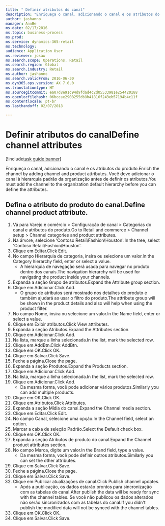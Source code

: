 ```yaml
--- 
title: " Definir atributos do canal"
description: "Enriqueça o canal, adicionando o canal e os atributos do produto."
author: jashanno
manager: AnnBe
ms.date: 02/17/2016
ms.topic: business-process
ms.prod: 
ms.service: dynamics-365-retail
ms.technology: 
audience: Application User
ms.reviewer: josaw
ms.search.scope: Operations, Retail
ms.search.region: Global
ms.search.industry: Retail
ms.author: jashanno
ms.search.validFrom: 2016-06-30
ms.dyn365.ops.version: AX 7.0.0
ms.translationtype: HT
ms.sourcegitcommit: ea07d8e91c94d9fdad4c2d05533981e254420188
ms.openlocfilehash: 06bccae2908255db8b41816f243eb57194b4c11f
ms.contentlocale: pt-br
ms.lasthandoff: 02/07/2018

---
```

# <a name="define-channel-attributes"></a><span data-ttu-id="f3be5-103"> Definir atributos do canal</span><span class="sxs-lookup"><span data-stu-id="f3be5-103">Define channel attributes</span></span>

[!include[task guide banner](../includes/task-guide-banner.md)]

<span data-ttu-id="f3be5-104">Enriqueça o canal, adicionando o canal e os atributos do produto.</span><span class="sxs-lookup"><span data-stu-id="f3be5-104">Enrich the channel by adding channel and product attributes.</span></span> <span data-ttu-id="f3be5-105">Você deve adicionar o canal à hierarquia padrão da organização antes de definir os atributos.</span><span class="sxs-lookup"><span data-stu-id="f3be5-105">You must add the channel to the organization default hierarchy before you can define the attributes.</span></span>


## <a name="define-channel-product-attribute"></a><span data-ttu-id="f3be5-106">Defina o atributo do produto do canal.</span><span class="sxs-lookup"><span data-stu-id="f3be5-106">Define channel product attribute.</span></span>
1. <span data-ttu-id="f3be5-107">Vá para Varejo e comércio > Configuração de canal > Categorias do canal e atributos do produto.</span><span class="sxs-lookup"><span data-stu-id="f3be5-107">Go to Retail and commerce > Channel setup > Channel categories and product attributes.</span></span>
2. <span data-ttu-id="f3be5-108">Na árvore, selecione 'Contoso Retail\Fashion\Houston'.</span><span class="sxs-lookup"><span data-stu-id="f3be5-108">In the tree, select 'Contoso Retail\Fashion\Houston'.</span></span>
3. <span data-ttu-id="f3be5-109">Clique em Editar.</span><span class="sxs-lookup"><span data-stu-id="f3be5-109">Click Edit.</span></span>
4. <span data-ttu-id="f3be5-110">No campo Hierarquia de categoria, insira ou selecione um valor.</span><span class="sxs-lookup"><span data-stu-id="f3be5-110">In the Category hierarchy field, enter or select a value.</span></span>
    * <span data-ttu-id="f3be5-111">A hierarquia de navegação será usada para navegar no produto dentro dos canais.</span><span class="sxs-lookup"><span data-stu-id="f3be5-111">The navigation hierarchy will be used for navigating the product inside your channels.</span></span>  
5. <span data-ttu-id="f3be5-112">Expanda a seção Grupo de atributos.</span><span class="sxs-lookup"><span data-stu-id="f3be5-112">Expand the Attribute group section.</span></span>
6. <span data-ttu-id="f3be5-113">Clique em Adicionar.</span><span class="sxs-lookup"><span data-stu-id="f3be5-113">Click Add.</span></span>
    * <span data-ttu-id="f3be5-114">O grupo de atributos será mostrado nos detalhes do produto e também ajudará ao usar o filtro do produto.</span><span class="sxs-lookup"><span data-stu-id="f3be5-114">The attribute group will be shown in the product details and also will help when using the product filter.</span></span>  
7. <span data-ttu-id="f3be5-115">No campo Nome, insira ou selecione um valor.</span><span class="sxs-lookup"><span data-stu-id="f3be5-115">In the Name field, enter or select a value.</span></span>
8. <span data-ttu-id="f3be5-116">Clique em Exibir atributos.</span><span class="sxs-lookup"><span data-stu-id="f3be5-116">Click View attributes.</span></span>
9. <span data-ttu-id="f3be5-117">Expanda a seção Atributos.</span><span class="sxs-lookup"><span data-stu-id="f3be5-117">Expand the Attributes section.</span></span>
10. <span data-ttu-id="f3be5-118">Clique em Adicionar.</span><span class="sxs-lookup"><span data-stu-id="f3be5-118">Click Add.</span></span>
11. <span data-ttu-id="f3be5-119">Na lista, marque a linha selecionada.</span><span class="sxs-lookup"><span data-stu-id="f3be5-119">In the list, mark the selected row.</span></span>
12. <span data-ttu-id="f3be5-120">Clique em AddBtn.</span><span class="sxs-lookup"><span data-stu-id="f3be5-120">Click AddBtn.</span></span>
13. <span data-ttu-id="f3be5-121">Clique em OK.</span><span class="sxs-lookup"><span data-stu-id="f3be5-121">Click OK.</span></span>
14. <span data-ttu-id="f3be5-122">Clique em Salvar.</span><span class="sxs-lookup"><span data-stu-id="f3be5-122">Click Save.</span></span>
15. <span data-ttu-id="f3be5-123">Feche a página.</span><span class="sxs-lookup"><span data-stu-id="f3be5-123">Close the page.</span></span>
16. <span data-ttu-id="f3be5-124">Expanda a seção Produtos.</span><span class="sxs-lookup"><span data-stu-id="f3be5-124">Expand the Products section.</span></span>
17. <span data-ttu-id="f3be5-125">Clique em Adicionar.</span><span class="sxs-lookup"><span data-stu-id="f3be5-125">Click Add.</span></span>
18. <span data-ttu-id="f3be5-126">Na lista, marque a linha selecionada.</span><span class="sxs-lookup"><span data-stu-id="f3be5-126">In the list, mark the selected row.</span></span>
19. <span data-ttu-id="f3be5-127">Clique em Adicionar.</span><span class="sxs-lookup"><span data-stu-id="f3be5-127">Click Add.</span></span>
    * <span data-ttu-id="f3be5-128">Da mesma forma, você pode adicionar vários produtos.</span><span class="sxs-lookup"><span data-stu-id="f3be5-128">Similarly you can add multiple products.</span></span>  
20. <span data-ttu-id="f3be5-129">Clique em OK.</span><span class="sxs-lookup"><span data-stu-id="f3be5-129">Click OK.</span></span>
21. <span data-ttu-id="f3be5-130">Clique em Atributos.</span><span class="sxs-lookup"><span data-stu-id="f3be5-130">Click Attributes.</span></span>
22. <span data-ttu-id="f3be5-131">Expanda a seção Mídia do canal.</span><span class="sxs-lookup"><span data-stu-id="f3be5-131">Expand the Channel media section.</span></span>
23. <span data-ttu-id="f3be5-132">Clique em Editar.</span><span class="sxs-lookup"><span data-stu-id="f3be5-132">Click Edit.</span></span>
24. <span data-ttu-id="f3be5-133">No campo Canal, selecione uma opção.</span><span class="sxs-lookup"><span data-stu-id="f3be5-133">In the Channel field, select an option.</span></span>
25. <span data-ttu-id="f3be5-134">Marcar a caixa de seleção Padrão.</span><span class="sxs-lookup"><span data-stu-id="f3be5-134">Select the Default check box.</span></span>
26. <span data-ttu-id="f3be5-135">Clique em OK.</span><span class="sxs-lookup"><span data-stu-id="f3be5-135">Click OK.</span></span>
27. <span data-ttu-id="f3be5-136">Expanda a seção Atributos de produto do canal.</span><span class="sxs-lookup"><span data-stu-id="f3be5-136">Expand the Channel product attributes section.</span></span>
28. <span data-ttu-id="f3be5-137">No campo Marca, digite um valor.</span><span class="sxs-lookup"><span data-stu-id="f3be5-137">In the Brand field, type a value.</span></span>
    * <span data-ttu-id="f3be5-138">Da mesma forma, você pode definir outros atributos.</span><span class="sxs-lookup"><span data-stu-id="f3be5-138">Similarly you can set the other attributes.</span></span>  
29. <span data-ttu-id="f3be5-139">Clique em Salvar.</span><span class="sxs-lookup"><span data-stu-id="f3be5-139">Click Save.</span></span>
30. <span data-ttu-id="f3be5-140">Feche a página.</span><span class="sxs-lookup"><span data-stu-id="f3be5-140">Close the page.</span></span>
31. <span data-ttu-id="f3be5-141">Clique em Salvar.</span><span class="sxs-lookup"><span data-stu-id="f3be5-141">Click Save.</span></span>
32. <span data-ttu-id="f3be5-142">Clique em Publicar atualizações de canal.</span><span class="sxs-lookup"><span data-stu-id="f3be5-142">Click Publish channel updates.</span></span>
    * <span data-ttu-id="f3be5-143">Após a publicação, os dados estarão prontos para sincronização com as tabelas do canal.</span><span class="sxs-lookup"><span data-stu-id="f3be5-143">After publish the data will be ready for sync with the channel tables.</span></span> <span data-ttu-id="f3be5-144">Se você não publicou os dados alterados não serão sincronizados com as tabelas do canal.</span><span class="sxs-lookup"><span data-stu-id="f3be5-144">If you didn't publish the modified data will not be synced with the channel tables.</span></span>  
33. <span data-ttu-id="f3be5-145">Clique em OK.</span><span class="sxs-lookup"><span data-stu-id="f3be5-145">Click OK.</span></span>
34. <span data-ttu-id="f3be5-146">Clique em Salvar.</span><span class="sxs-lookup"><span data-stu-id="f3be5-146">Click Save.</span></span>


